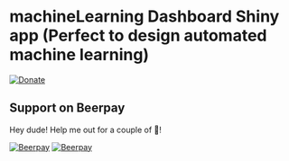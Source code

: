 # machineLearning Dashboard Shiny app (Perfect to design automated machine learning)

[![Donate](https://img.shields.io/badge/Donate-PayPal-green.svg)](https://www.paypal.com/cgi-bin/webscr?cmd=_s-xclick&hosted_button_id=STYYMLHRFWY6L
)
## Support on Beerpay
Hey dude! Help me out for a couple of :beers:!

[![Beerpay](https://beerpay.io/davesteps/machLearn/badge.svg?style=beer-square)](https://beerpay.io/davesteps/machLearn)  [![Beerpay](https://beerpay.io/davesteps/machLearn/make-wish.svg?style=flat-square)](https://beerpay.io/davesteps/machLearn?focus=wish)
